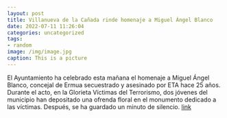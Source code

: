 ```yaml
---
layout: post
title: Villanueva de la Cañada rinde homenaje a Miguel Ángel Blanco
date: 2022-07-11 11:26:04
categories: uncategorized
tags:
- random
image: /img/image.jpg
caption: This is a picture
---
```

El Ayuntamiento ha celebrado esta mañana el homenaje a Miguel Ángel Blanco, concejal de Ermua secuestrado y asesinado por ETA hace 25 años. Durante el acto, en la Glorieta Víctimas del Terrorismo, dos jóvenes del municipio han depositado una ofrenda floral en el monumento dedicado a las víctimas. Después, se ha guardado un minuto de silencio.   [link](https://www.ayto-villacanada.es/noticias/villanueva-de-la-canada-rinde-homenaje-a-miguel-angel-blanco-2/)
